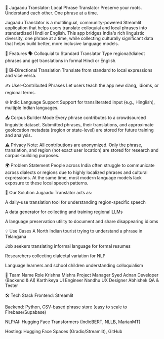 🧠 Jugaadu Translator: Local Phrase Translator
Preserve your roots. Understand each other. One phrase at a time.

Jugaadu Translator is a multilingual, community-powered Streamlit application that helps users translate colloquial and local phrases into standardized Hindi or English. This app bridges India's rich linguistic diversity, one phrase at a time, while collecting culturally significant data that helps build better, more inclusive language models.

🚀 Features
🗣️ Colloquial to Standard Translator
Type regional/dialect phrases and get translations in formal Hindi or English.

🔁 Bi-Directional Translation
Translate from standard to local expressions and vice versa.

✍️ User-Contributed Phrases
Let users teach the app new slang, idioms, or regional terms.

🌐 Indic Language Support
Support for transliterated input (e.g., Hinglish), multiple Indian languages.

📤 Corpus Builder Mode
Every phrase contributes to a crowdsourced linguistic dataset. Submitted phrases, their translations, and approximate geolocation metadata (region or state-level) are stored for future training and analysis.

⚠️ Privacy Note: All contributions are anonymized. Only the phrase, translation, and region (not exact user location) are stored for research and corpus-building purposes.

🌍 Problem Statement
People across India often struggle to communicate across dialects or regions due to highly localized phrases and cultural expressions. At the same time, most modern language models lack exposure to these local speech patterns.

🧩 Our Solution
Jugaadu Translator acts as:

A daily-use translation tool for understanding region-specific speech

A data generator for collecting and training regional LLMs

A language preservation utility to document and share disappearing idioms

💡 Use Cases
A North Indian tourist trying to understand a phrase in Telangana

Job seekers translating informal language for formal resumes

Researchers collecting dialectal variation for NLP

Language learners and school children understanding colloquialism

👥 Team
Name	Role
Krishna Mishra	Project Manager
Syed Adnan	Developer (Backend & AI)
Karthikeya	UI Engineer
Nandhu	UX Designer
Abhishek	QA & Tester

🛠️ Tech Stack
Frontend: Streamlit

Backend: Python, CSV-based phrase store (easy to scale to Firebase/Supabase)

NLP/AI: Hugging Face Transformers (IndicBERT, NLLB, MarianMT)

Hosting: Hugging Face Spaces (Gradio/Streamlit), GitHub